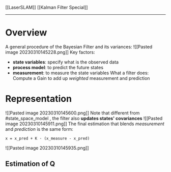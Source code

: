 [[LaserSLAM]]
[[Kalman Filter Special]]
****
# Overview
A general procedure of the Bayesian Filter and its variances:
![[Pasted image 20230310145228.png]]
Key factors: 
- **state variables**: specify what is the observed data
- **process model**: to predict the future states
- **measurement**: to measure the state variables
What a filter does:
Compute a Gain to add up _weighted_ measurement and prediction
# Representation
![[Pasted image 20230310145600.png]]
Note that different from #state_space_model , the filter also **updates states' covariances**
![[Pasted image 20230310145911.png]]
The final estimation that blends _measurement_ and _prediction_ is the same form:
```
x = x_pred + K · (x_measure - x_pred)
```
![[Pasted image 20230310145935.png]]
## Estimation of Q
